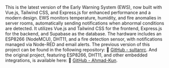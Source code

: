 This is the latest version of the Early Warning System (EWS), now built with Vue.js, Tailwind CSS, and Express.js for enhanced performance and a modern design. EWS monitors temperature, humidity, and fire anomalies in server rooms, automatically sending notifications when abnormal conditions are detected. It utilizes Vue.js and Tailwind CSS for the frontend, Express.js for the backend, and Supabase as the database. The hardware includes an ESP8266 (NodeMCU), DHT11, and a fire detection sensor, with notifications managed via Node-RED and email alerts. The previous version of this project can be found in the following repository:
🔗 [GitHub - sultanrc](https://github.com/sultanrc/early-warning-system-web). And the original project, featuring ESP8266, DHT11, and other embedded integrations, is available here:
🔗 [GitHub - Ahmad-Kun](https://github.com/Ahmad-Kun/proyek-arduino).
